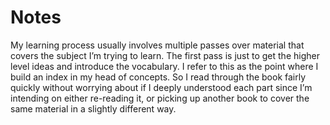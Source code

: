 # Notes


My learning process usually involves multiple passes over material that covers the subject I’m trying to learn. The first pass is just to get the higher level ideas and introduce the vocabulary. I refer to this as the point where I build an index in my head of concepts. So I read through the book fairly quickly without worrying about if I deeply understood each part since I’m intending on either re-reading it, or picking up another book to cover the same material in a slightly different way.

